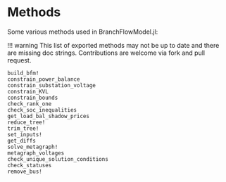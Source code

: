 # Methods
Some various methods used in BranchFlowModel.jl:

!!! warning
    This list of exported methods may not be up to date and there are missing doc strings.
    Contributions are welcome via fork and pull request.

```@docs
build_bfm!
constrain_power_balance
constrain_substation_voltage
constrain_KVL
constrain_bounds
check_rank_one
check_soc_inequalities
get_load_bal_shadow_prices
reduce_tree!
trim_tree!
set_inputs!
get_diffs
solve_metagraph!
metagraph_voltages
check_unique_solution_conditions
check_statuses
remove_bus!
```